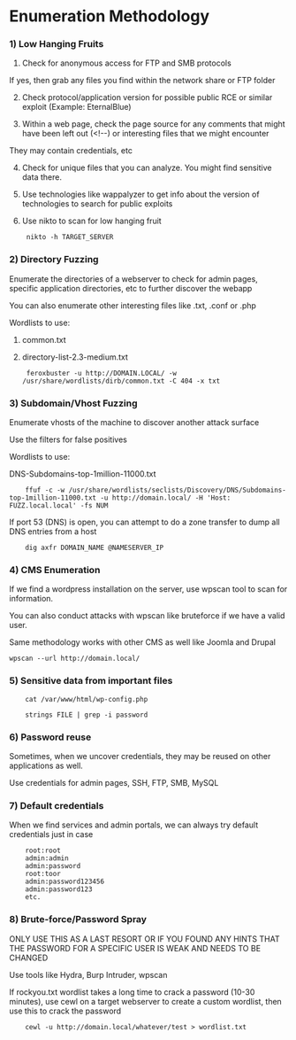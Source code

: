 # Enumeration Methodology

### 1) Low Hanging Fruits

1) Check for anonymous access for FTP and SMB protocols

If yes, then grab any files you find within the network share or FTP folder

2) Check protocol/application version for possible public RCE or similar exploit (Example: EternalBlue)

3) Within a web page, check the page source for any comments that might have been left out (<!--) or interesting files that we might encounter

They may contain credentials, etc

4) Check for unique files that you can analyze. You might find sensitive data there.

5) Use technologies like wappalyzer to get info about the version of technologies to search for public exploits

6) Use nikto to scan for low hanging fruit

        nikto -h TARGET_SERVER

### 2) Directory Fuzzing

Enumerate the directories of a webserver to check for admin pages, specific application directories, etc to further discover the webapp

You can also enumerate other interesting files like .txt, .conf or .php 

Wordlists to use: 

1) common.txt

2) directory-list-2.3-medium.txt

        feroxbuster -u http://DOMAIN.LOCAL/ -w /usr/share/wordlists/dirb/common.txt -C 404 -x txt

### 3) Subdomain/Vhost Fuzzing

Enumerate vhosts of the machine to discover another attack surface

Use the filters for false positives

Wordlists to use:

DNS-Subdomains-top-1million-11000.txt

        ffuf -c -w /usr/share/wordlists/seclists/Discovery/DNS/Subdomains-top-1million-11000.txt -u http://domain.local/ -H 'Host: FUZZ.local.local' -fs NUM

If port 53 (DNS) is open, you can attempt to do a zone transfer to dump all DNS entries from a host

        dig axfr DOMAIN_NAME @NAMESERVER_IP

### 4) CMS Enumeration

If we find a wordpress installation on the server, use wpscan tool to scan for information.

You can also conduct attacks with wpscan like bruteforce if we have a valid user.

Same methodology works with other CMS as well like Joomla and Drupal

    wpscan --url http://domain.local/

### 5) Sensitive data from important files

        cat /var/www/html/wp-config.php

        strings FILE | grep -i password

### 6) Password reuse

Sometimes, when we uncover credentials, they may be reused on other applications as well.

Use credentials for admin pages, SSH, FTP, SMB, MySQL

### 7) Default credentials

When we find services and admin portals, we can always try default credentials just in case

        root:root
        admin:admin 
        admin:password
        root:toor
        admin:password123456
        admin:password123
        etc.

### 8) Brute-force/Password Spray 

ONLY USE THIS AS A LAST RESORT OR IF YOU FOUND ANY HINTS THAT THE PASSWORD FOR A SPECIFIC USER IS WEAK AND NEEDS TO BE CHANGED

Use tools like Hydra, Burp Intruder, wpscan

If rockyou.txt wordlist takes a long time to crack a password (10-30 minutes), use cewl on a target webserver to create a custom wordlist, then use this to crack the password

        cewl -u http://domain.local/whatever/test > wordlist.txt
